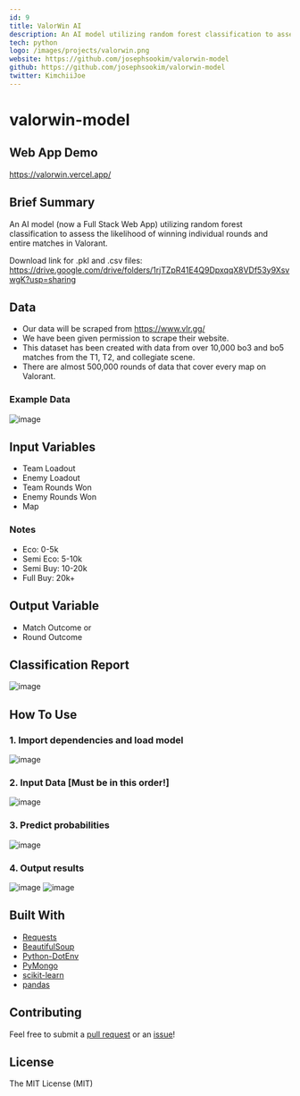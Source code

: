 ```yaml
---
id: 9
title: ValorWin AI
description: An AI model utilizing random forest classification to assess the likelihood of winning individual rounds and entire matches in Valorant.
tech: python
logo: /images/projects/valorwin.png
website: https://github.com/josephsookim/valorwin-model
github: https://github.com/josephsookim/valorwin-model
twitter: KimchiiJoe
---
```


# valorwin-model

## Web App Demo

https://valorwin.vercel.app/

## Brief Summary

An AI model (now a Full Stack Web App) utilizing random forest classification to assess the likelihood of winning individual rounds and entire matches in Valorant.

Download link for .pkl and .csv files:
https://drive.google.com/drive/folders/1rjTZpR41E4Q9DpxqqX8VDf53y9XsvwgK?usp=sharing

## Data

- Our data will be scraped from https://www.vlr.gg/
- We have been given permission to scrape their website.
- This dataset has been created with data from over 10,000 bo3 and bo5 matches from the T1, T2, and collegiate scene.
- There are almost 500,000 rounds of data that cover every map on Valorant.

### Example Data

![image](https://github.com/josephsookim/valorwin-model/assets/13972507/9a23b71f-af5c-4b57-ad18-76baf0ed05a0)

## Input Variables

- Team Loadout
- Enemy Loadout
- Team Rounds Won
- Enemy Rounds Won
- Map

### Notes

- Eco: 0-5k
- Semi Eco: 5-10k
- Semi Buy: 10-20k
- Full Buy: 20k+

## Output Variable

- Match Outcome
  or
- Round Outcome

## Classification Report

![image](https://github.com/josephsookim/valorwin-model/assets/13972507/fd38daef-d956-48ed-bd4d-69fca61c9a39)

## How To Use

### 1. Import dependencies and load model

![image](https://github.com/josephsookim/valorwin-model/assets/13972507/a3af80c9-f3cc-4b03-bc41-14c1374b0239)

### 2. Input Data [Must be in this order!]

![image](https://github.com/josephsookim/valorwin-model/assets/13972507/1a60505f-257e-4b64-8596-f52f939ae285)

### 3. Predict probabilities

![image](https://github.com/josephsookim/valorwin-model/assets/13972507/65524bd0-e4c8-46df-8f9b-45d1c3db877e)

### 4. Output results

![image](https://github.com/josephsookim/valorwin-model/assets/13972507/ec84566c-0560-43d0-9eb8-9b48579bc8bd)
![image](https://github.com/josephsookim/valorwin-model/assets/13972507/cb256b9a-a4e7-4c7b-91b4-09823c3063ad)

## Built With

- [Requests](https://requests.readthedocs.io/en/master/)
- [BeautifulSoup](https://www.crummy.com/software/BeautifulSoup/)
- [Python-DotEnv](https://pypi.org/project/python-dotenv/)
- [PyMongo](https://pypi.org/project/pymongo/)
- [scikit-learn](https://scikit-learn.org/stable/install.html)
- [pandas](https://pandas.pydata.org/pandas-docs/stable/getting_started/install.html)

## Contributing

Feel free to submit a [pull request](https://github.com/josephsookim/valorwin-model/pull/new/master) or an [issue](https://github.com/josephsookim/valorwin-model/issues/new)!

## License

The MIT License (MIT)

